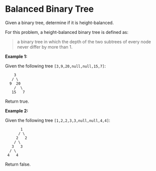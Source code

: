 # Balanced Binary Tree

Given a binary tree, determine if it is height-balanced.

For this problem, a height-balanced binary tree is defined as:

> a binary tree in which the depth of the two subtrees of every node never differ by more than 1.

__Example 1:__

Given the following tree `[3,9,20,null,null,15,7]`:

```pseudo
    3
   / \
  9  20
    /  \
   15   7
```

Return true.

__Example 2:__

Given the following tree `[1,2,2,3,3,null,null,4,4]`:

```pseudo
       1
      / \
     2   2
    / \
   3   3
  / \
 4   4
```

Return false.